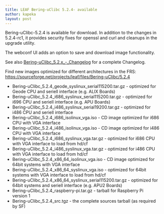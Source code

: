 ```yaml
---
title: LEAF Bering-uClibc 5.2.4- available
author: kapeka
layout: post
---
```


Bering-uClibc-5.2.4 is  available for download. 
In addition to the changes in 5.2.4-rc1, it provides security fixes for openssl 
and curl and cleanups in the upgrade utility. 

The webconf UI adds an option to save and download image functionality.

See also
<a href="{{ site.buc_wiki_url }}/Bering-uClibc_5.2.x_-_Changelog">Bering-uClibc_5.2.x_-_Changelog</a>
for a complete Changelog.

<p>Find new images optimized for different architectures in the FRS:
<a href="https://sourceforge.net/projects/leaf/files/Bering-uClibc/5.2.4">https://sourceforge.net/projects/leaf/files/Bering-uClibc/5.2.4</a>
<ul>

<li>Bering-uClibc_5.2.4_geode_syslinux_serial115200.tar.gz - optimized for Geode CPU and seriell interface (e.g. ALIX Boards) </li>

<li>Bering-uClibc_5.2.4_i686_syslinux_serial115200.tar.gz - optimized for i696 CPU and seriell interface (e.g. APU Boards) </li>

<li>Bering-uClibc_5.2.4_i486_syslinux_serial19200.tar.gz - optimized for i486 CPU and seriell interface </li>

<li>Bering-uClibc_5.2.4_i686_isolinux_vga.iso - CD image optimized for i686 CPU with VGA interface</li>

<li>Bering-uClibc_5.2.4_i486_isolinux_vga.iso - CD image optimized for i486 CPU with VGA interface</li>

<li>Bering-uClibc_5.2.4_i686_syslinux_vga.tar.gz - optimized for i686 CPU with VGA interface to load from hd/cf</li>

<li>Bering-uClibc_5.2.4_i486_syslinux_vga.tar.gz - optimized for i486 CPU with VGA interface to load from hd/cf</li>

<li>Bering-uClibc_5.2.4_x86_64_isolinux_vga.iso - CD image optimized for 64bit systems  with VGA interface</li>

<li>Bering-uClibc_5.2.4_x86_64_syslinux_vga.iso - optimized for 64bit systems  with VGA interface to load from hd/cf</li>

<li>Bering-uClibc_5.2.4_x86_64_syslinux_serial115200.tar.gz - optimized for 64bit systems and seriell interface (e.g. APU2 Boards) </li>

<li>Bering-uClibc_5.2.4_raspberry-pi.tar.gz - tarball for Raspberry Pi version 1</li>

<li>Bering-uClibc_5.2.4_src.tgz - the complete sources tarball (as required by SF)</li>
</ul>
